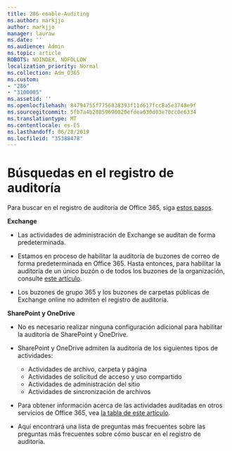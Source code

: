 ```yaml
---
title: 286-enable-Auditing
ms.author: markjjo
author: markjjo
manager: lauraw
ms.date: ''
ms.audience: Admin
ms.topic: article
ROBOTS: NOINDEX, NOFOLLOW
localization_priority: Normal
ms.collection: Adm_O365
ms.custom:
- "286"
- "3100005"
ms.assetid: ''
ms.openlocfilehash: 84794755f7756838393f11d617fcc8a5e3748e9f
ms.sourcegitcommit: 5fb7a4b28859690020efdea630d03e70cc0e6334
ms.translationtype: MT
ms.contentlocale: es-ES
ms.lasthandoff: 06/28/2019
ms.locfileid: "35388478"
---
```

# <a name="search-the-audit-log"></a>Búsquedas en el registro de auditoría

Para buscar en el registro de auditoría de Office 365, siga [estos pasos](https://docs.microsoft.com/office365/securitycompliance/search-the-audit-log-in-security-and-compliance#search-the-audit-log).

**Exchange**

- Las actividades de administración de Exchange se auditan de forma predeterminada.

- Estamos en proceso de habilitar la auditoría de buzones de correo de forma predeterminada en Office 365. Hasta entonces, para habilitar la auditoría de un único buzón o de todos los buzones de la organización, consulte [este artículo](https://docs.microsoft.com/office365/securitycompliance/enable-mailbox-auditing).

- Los buzones de grupo 365 y los buzones de carpetas públicas de Exchange online no admiten el registro de auditoría.

**SharePoint y OneDrive**

- No es necesario realizar ninguna configuración adicional para habilitar la auditoría de SharePoint y OneDrive.

- SharePoint y OneDrive admiten la auditoría de los siguientes tipos de actividades:

    - Actividades de archivo, carpeta y página
    - Actividades de solicitud de acceso y uso compartido
    - Actividades de administración del sitio
    - Actividades de sincronización de archivos

- Para obtener información acerca de las actividades auditadas en otros servicios de Office 365, vea [la tabla de este artículo](https://docs.microsoft.com/office365/securitycompliance/search-the-audit-log-in-security-and-compliance#audited-activities).

- Aquí encontrará una lista de preguntas más [](https://docs.microsoft.com/office365/securitycompliance/search-the-audit-log-in-security-and-compliance#frequently-asked-questions) frecuentes sobre las preguntas más frecuentes sobre cómo buscar en el registro de auditoría.